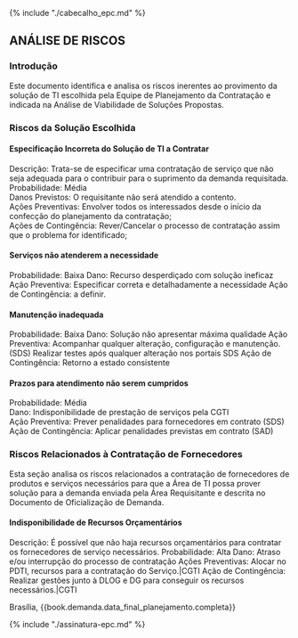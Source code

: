 {% include "./cabecalho_epc.md" %}
## ANÁLISE DE RISCOS

### Introdução
Este documento identifica e analisa os riscos inerentes ao provimento da solução de TI escolhida pela Equipe de Planejamento da Contratação e indicada na Análise de Viabilidade de Soluções Propostas.

### Riscos da Solução Escolhida 
#### Especificação Incorreta do Solução de TI a Contratar 
Descrição: Trata-se de especificar uma contratação de serviço que não seja adequada para o contribuir para o suprimento da demanda requisitada.     
Probabilidade: Média  
Danos Previstos: O requisitante não será atendido a contento.   
Ações Preventivas: Envolver todos os interessados desde o início da confecção do planejamento da contratação;  
Ações de Contingência: Rever/Cancelar o processo de contratação assim que o problema for identificado;  

#### Serviços não atenderem a necessidade
Probabilidade: Baixa
Dano: Recurso desperdiçado com solução ineficaz
Ação Preventiva: Especificar correta e detalhadamente a necessidade
Ação de Contingência: a definir. 

#### Manutenção inadequada
Probabilidade: Baixa
Dano: Solução não apresentar máxima qualidade
Ação Preventiva: Acompanhar qualquer alteração, configuração e manutenção. (SDS)
Realizar testes após qualquer alteração nos portais SDS
Ação de Contingência: Retorno a estado consistente

#### Prazos para atendimento não serem cumpridos
Probabilidade: Média  
Dano: Indisponibilidade de prestação de serviços pela CGTI  
Ação Preventiva: Prever penalidades para fornecedores em contrato (SDS)
Ação de Contingência: Aplicar penalidades previstas em contrato (SAD)

### Riscos Relacionados à Contratação de Fornecedores 

Esta seção analisa os riscos relacionados a contratação de fornecedores de produtos e serviços necessários para que a Área de TI possa prover solução para a demanda enviada pela Área Requisitante e descrita no Documento de Oficialização de Demanda.

#### Indisponibilidade de Recursos Orçamentários 
Descrição: É possível que não haja recursos orçamentários para contratar os fornecedores de serviço necessários. 
Probabilidade: Alta 
Dano: Atraso e/ou interrupção do processo de contratação
Ações Preventivas: 
Alocar no PDTI, recursos para a contratação do Serviço.|CGTI
Ação de Contingência: 
Realizar gestões junto à DLOG e DG para conseguir os recursos necessários.|CGTI
 

    
Brasília, {{book.demanda.data_final_planejamento.completa}}  
  
  

{% include "./assinatura-epc.md" %}
